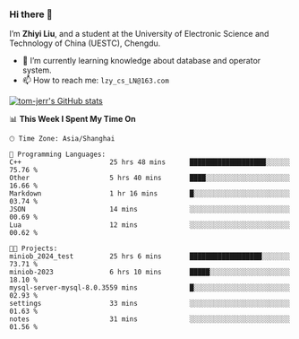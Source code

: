 ### Hi there 👋
I’m **Zhiyi Liu**, and a student at the University of Electronic Science and Technology of China (UESTC), Chengdu.
- 🌱 I’m currently learning knowledge about database and operator system.
- 📫 How to reach me: `lzy_cs_LN@163.com`
  
[![tom-jerr's GitHub stats](https://github-readme-stats.vercel.app/api?username=tom-jerr&hide=prs,stars&show_icons=true)](https://github.com/tom-jerr/github-readme-stats)





<!--
**tom-jerr/tom-jerr** is a ✨ _special_ ✨ repository because its `README.md` (this file) appears on your GitHub profile.

Here are some ideas to get you started:

- 🔭 I’m currently working on ...

- 👯 I’m looking to collaborate on ...
- 🤔 I’m looking for help with ...
- 💬 Ask me about ...
 ...
- 😄 Pronouns: ...
- ⚡ Fun fact: ...
-->

<!--START_SECTION:waka-->
📊 **This Week I Spent My Time On** 

```text
🕑︎ Time Zone: Asia/Shanghai

💬 Programming Languages: 
C++                      25 hrs 48 mins      ███████████████████░░░░░░   75.76 % 
Other                    5 hrs 40 mins       ████░░░░░░░░░░░░░░░░░░░░░   16.66 % 
Markdown                 1 hr 16 mins        █░░░░░░░░░░░░░░░░░░░░░░░░   03.74 % 
JSON                     14 mins             ░░░░░░░░░░░░░░░░░░░░░░░░░   00.69 % 
Lua                      12 mins             ░░░░░░░░░░░░░░░░░░░░░░░░░   00.62 % 

🐱‍💻 Projects: 
miniob_2024_test         25 hrs 6 mins       ██████████████████░░░░░░░   73.71 % 
miniob-2023              6 hrs 10 mins       █████░░░░░░░░░░░░░░░░░░░░   18.10 % 
mysql-server-mysql-8.0.3559 mins             █░░░░░░░░░░░░░░░░░░░░░░░░   02.93 % 
settings                 33 mins             ░░░░░░░░░░░░░░░░░░░░░░░░░   01.63 % 
notes                    31 mins             ░░░░░░░░░░░░░░░░░░░░░░░░░   01.56 % 
```


<!--END_SECTION:waka-->

